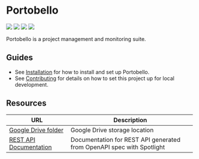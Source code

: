 # Portobello

<img src="https://img.shields.io/badge/license-MIT-green" /> <img src="https://img.shields.io/badge/rust-1.69.0-blue" /> <img src="https://img.shields.io/badge/node-v18.13.0-blue" /> <img src="https://img.shields.io/badge/platform-linux%7Cdocker-lightgrey" />

Portobello is a project management and monitoring suite.

## Guides

* See [Installation](/docs/Installation.md) for how to install and set up Portobello.
* See [Contributing](/docs/Contributing.md) for details on how to set this project up for local development.

## Resources

| URL | Description |
|------|-------------|
| [Google Drive folder](https://drive.google.com/drive/folders/1N00nt2MpcOYI9LJROfeZS94XxQnfkklY?usp=share_link) | Google Drive storage location |
| [REST API Documentation](https://portobello.stoplight.io/docs/portobello) | Documentation for REST API generated from OpenAPI spec with Spotlight |
